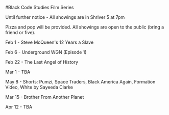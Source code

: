 #Black Code Studies Film Series

Until further notice - All showings are in Shriver 5 at 7pm

Pizza and pop will be provided. All showings are open to the public (bring a friend or five).

Feb 1 - Steve McQueen's 12 Years a Slave

Feb 6 - Underground WGN (Episode 1)

Feb 22 - The Last Angel of History

Mar 1 - TBA

May 8 - Shorts: Pumzi, Space Traders, Black America Again, Formation Video, White by Sayeeda Clarke 

Mar 15 - Brother From Another Planet 

Apr 12 - TBA

